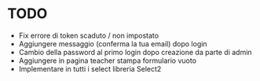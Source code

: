 # TODO
* Fix errore di token scaduto / non impostato
* Aggiungere messaggio (conferma la tua email) dopo login
* Cambio della password al primo login dopo creazione da parte di admin
* Aggiungere in pagina teacher stampa formulario vuoto
* Implementare in tutti i select libreria Select2